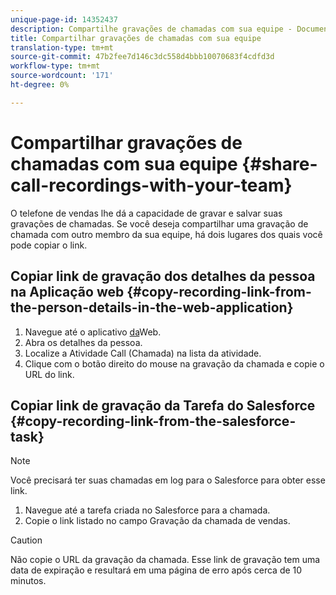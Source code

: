 ```yaml
---
unique-page-id: 14352437
description: Compartilhe gravações de chamadas com sua equipe - Documentos do Marketing - Documentação do produto
title: Compartilhar gravações de chamadas com sua equipe
translation-type: tm+mt
source-git-commit: 47b2fee7d146c3dc558d4bbb10070683f4cdfd3d
workflow-type: tm+mt
source-wordcount: '171'
ht-degree: 0%

---
```



# Compartilhar gravações de chamadas com sua equipe {#share-call-recordings-with-your-team}

O telefone de vendas lhe dá a capacidade de gravar e salvar suas gravações de chamadas. Se você deseja compartilhar uma gravação de chamada com outro membro da sua equipe, há dois lugares dos quais você pode copiar o link.

## Copiar link de gravação dos detalhes da pessoa na Aplicação web {#copy-recording-link-from-the-person-details-in-the-web-application}

1. Navegue até o aplicativo [da](http://toutapp.com/login)Web.
1. Abra os detalhes da pessoa.
1. Localize a Atividade Call (Chamada) na lista da atividade.
1. Clique com o botão direito do mouse na gravação da chamada e copie o URL do link.

## Copiar link de gravação da Tarefa do Salesforce {#copy-recording-link-from-the-salesforce-task}

>[!NOTE]
>
>Você precisará ter suas chamadas em log para o Salesforce para obter esse link.

1. Navegue até a tarefa criada no Salesforce para a chamada.
1. Copie o link listado no campo Gravação da chamada de vendas.

>[!CAUTION]
>
>Não copie o URL da gravação da chamada. Esse link de gravação tem uma data de expiração e resultará em uma página de erro após cerca de 10 minutos.

